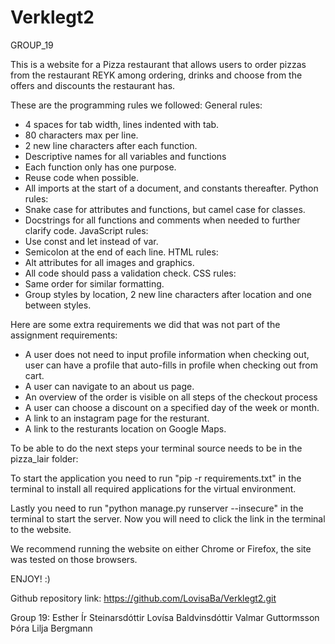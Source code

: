 # Verklegt2

GROUP_19

This is a website for a Pizza restaurant that allows users to order pizzas from the restaurant REYK among ordering,
drinks and choose from the offers and discounts the restaurant has.

These are the programming rules we followed:
General rules:
- 4 spaces for tab width, lines indented with tab.
- 80 characters max per line.
- 2 new line characters after each function.
- Descriptive names for all variables and functions
- Each function only has one purpose.
- Reuse code when possible.
- All imports at the start of a document, and constants thereafter.
Python rules:
- Snake case for attributes and functions, but camel case for classes.
- Docstrings for all functions and comments when needed to further clarify code.
JavaScript rules:
- Use const and let instead of var.
- Semicolon at the end of each line.
HTML rules:
- Alt attributes for all images and graphics.
- All code should pass a validation check.
CSS rules:
- Same order for similar formatting.
- Group styles by location, 2 new line characters after location and one between styles.

Here are some extra requirements we did that was not part of the assignment requirements:
- A user does not need to input profile information when checking out, user can have a profile that
auto-fills in profile when checking out from cart.
- A user can navigate to an about us page.
- An overview of the order is visible on all steps of the checkout process
- A user can choose a discount on a specified day of the week or month.
- A link to an instagram page for the resturant.
- A link to the resturants location on Google Maps.

To be able to do the next steps your terminal source needs to be in the pizza_lair folder:

To start the application you need to run "pip -r requirements.txt" in the terminal to 
install all required applications for the virtual environment.

Lastly you need to run "python manage.py runserver --insecure" in the terminal to start the server.
Now you will need to click the link in the terminal to the website.

We recommend running the website on either Chrome or Firefox, the site was tested on those browsers.

ENJOY! :)

Github repository link: https://github.com/LovisaBa/Verklegt2.git

Group 19:
Esther Ír Steinarsdóttir
Lovísa Baldvinsdóttir
Valmar Guttormsson
Þóra Lilja Bergmann